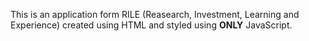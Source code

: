 This is an application form RILE (Reasearch, Investment, Learning and  Experience) created using HTML and styled using **ONLY** JavaScript. 

